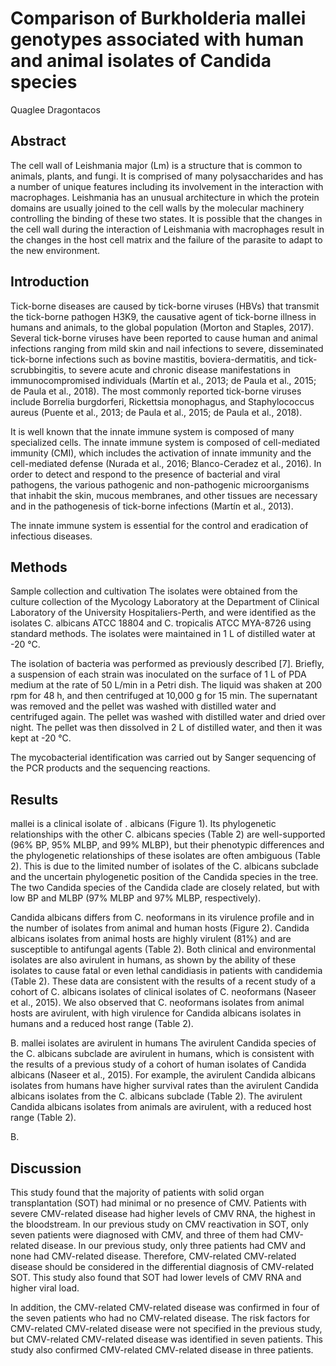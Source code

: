 # Comparison of Burkholderia mallei genotypes associated with human and animal isolates of Candida species
Quaglee Dragontacos


## Abstract
The cell wall of Leishmania major (Lm) is a structure that is common to animals, plants, and fungi. It is comprised of many polysaccharides and has a number of unique features including its involvement in the interaction with macrophages. Leishmania has an unusual architecture in which the protein domains are usually joined to the cell walls by the molecular machinery controlling the binding of these two states. It is possible that the changes in the cell wall during the interaction of Leishmania with macrophages result in the changes in the host cell matrix and the failure of the parasite to adapt to the new environment.


## Introduction
Tick-borne diseases are caused by tick-borne viruses (HBVs) that transmit the tick-borne pathogen H3K9, the causative agent of tick-borne illness in humans and animals, to the global population (Morton and Staples, 2017). Several tick-borne viruses have been reported to cause human and animal infections ranging from mild skin and nail infections to severe, disseminated tick-borne infections such as bovine mastitis, boviera-dermatitis, and tick-scrubbingitis, to severe acute and chronic disease manifestations in immunocompromised individuals (Martín et al., 2013; de Paula et al., 2015; de Paula et al., 2018). The most commonly reported tick-borne viruses include Borrelia burgdorferi, Rickettsia monophagus, and Staphylococcus aureus (Puente et al., 2013; de Paula et al., 2015; de Paula et al., 2018).

It is well known that the innate immune system is composed of many specialized cells. The innate immune system is composed of cell-mediated immunity (CMI), which includes the activation of innate immunity and the cell-mediated defense (Nurada et al., 2016; Blanco-Ceradez et al., 2016). In order to detect and respond to the presence of bacterial and viral pathogens, the various pathogenic and non-pathogenic microorganisms that inhabit the skin, mucous membranes, and other tissues are necessary and in the pathogenesis of tick-borne infections (Martín et al., 2013).

The innate immune system is essential for the control and eradication of infectious diseases.


## Methods
Sample collection and cultivation
The isolates were obtained from the culture collection of the Mycology Laboratory at the Department of Clinical Laboratory of the University Hospitaliers-Perth, and were identified as the isolates C. albicans ATCC 18804 and C. tropicalis ATCC MYA-8726 using standard methods. The isolates were maintained in 1 L of distilled water at -20 °C.

The isolation of bacteria was performed as previously described [7]. Briefly, a suspension of each strain was inoculated on the surface of 1 L of PDA medium at the rate of 50 L/min in a Petri dish. The liquid was shaken at 200 rpm for 48 h, and then centrifuged at 10,000 g for 15 min. The supernatant was removed and the pellet was washed with distilled water and centrifuged again. The pellet was washed with distilled water and dried over night. The pellet was then dissolved in 2 L of distilled water, and then it was kept at -20 °C.

The mycobacterial identification was carried out by Sanger sequencing of the PCR products and the sequencing reactions.


## Results
mallei is a clinical isolate of . albicans (Figure 1). Its phylogenetic relationships with the other C. albicans species (Table 2) are well-supported (96% BP, 95% MLBP, and 99% MLBP), but their phenotypic differences and the phylogenetic relationships of these isolates are often ambiguous (Table 2). This is due to the limited number of isolates of the C. albicans subclade and the uncertain phylogenetic position of the Candida species in the tree. The two Candida species of the Candida clade are closely related, but with low BP and MLBP (97% MLBP and 97% MLBP, respectively).

Candida albicans differs from C. neoformans in its virulence profile and in the number of isolates from animal and human hosts (Figure 2). Candida albicans isolates from animal hosts are highly virulent (81%) and are susceptible to antifungal agents (Table 2). Both clinical and environmental isolates are also avirulent in humans, as shown by the ability of these isolates to cause fatal or even lethal candidiasis in patients with candidemia (Table 2). These data are consistent with the results of a recent study of a cohort of C. albicans isolates of clinical isolates of C. neoformans (Naseer et al., 2015). We also observed that C. neoformans isolates from animal hosts are avirulent, with high virulence for Candida albicans isolates in humans and a reduced host range (Table 2).

B. mallei isolates are avirulent in humans
The avirulent Candida species of the C. albicans subclade are avirulent in humans, which is consistent with the results of a previous study of a cohort of human isolates of Candida albicans (Naseer et al., 2015). For example, the avirulent Candida albicans isolates from humans have higher survival rates than the avirulent Candida albicans isolates from the C. albicans subclade (Table 2). The avirulent Candida albicans isolates from animals are avirulent, with a reduced host range (Table 2).

B.


## Discussion
This study found that the majority of patients with solid organ transplantation (SOT) had minimal or no presence of CMV. Patients with severe CMV-related disease had higher levels of CMV RNA, the highest in the bloodstream. In our previous study on CMV reactivation in SOT, only seven patients were diagnosed with CMV, and three of them had CMV-related disease. In our previous study, only three patients had CMV and none had CMV-related disease. Therefore, CMV-related CMV-related disease should be considered in the differential diagnosis of CMV-related SOT. This study also found that SOT had lower levels of CMV RNA and higher viral load.

In addition, the CMV-related CMV-related disease was confirmed in four of the seven patients who had no CMV-related disease. The risk factors for CMV-related CMV-related disease were not specified in the previous study, but CMV-related CMV-related disease was identified in seven patients. This study also confirmed CMV-related CMV-related disease in three patients.
